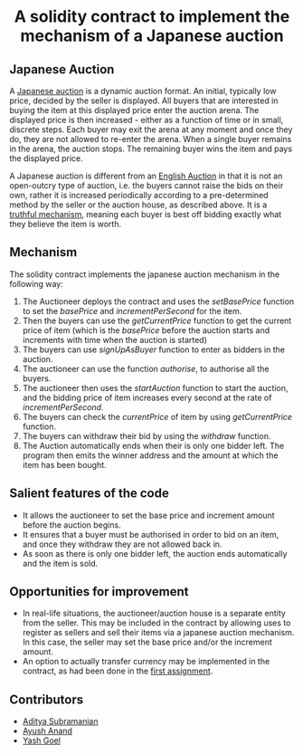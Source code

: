 # <p align = "center"> A solidity contract to implement the mechanism of a Japanese auction </p>

## Japanese Auction

A [Japanese auction](https://en.wikipedia.org/wiki/Japanese_auction) is a dynamic auction format. An initial, typically low price, decided by the seller is displayed. All buyers that are interested in buying the item at this displayed price enter the auction arena. The displayed price is then increased - either as a function of time or in small, discrete steps. Each buyer may exit the arena at any moment and once they do, they are not allowed to re-enter the arena. When a single buyer remains in the arena, the auction stops. The remaining buyer wins the item and pays the displayed price.

A Japanese auction is different from an [English Auction](https://en.wikipedia.org/wiki/English_auction) in that it is not an open-outcry type of auction, i.e. the buyers cannot raise the bids on their own, rather it is increased periodically according to a pre-determined method by the seller or the auction house, as described above. It is a [truthful mechanism](https://en.wikipedia.org/wiki/Strategyproofness), meaning each buyer is best off bidding exactly what they believe the item is worth.

## Mechanism

The solidity contract implements the japanese auction mechanism in the following way:
1. The Auctioneer deploys the contract and uses the <i>setBasePrice</i> function to set the <i>basePrice</i> and <i>incrementPerSecond</i> for the item.
2. Then the buyers can use the <i>getCurrentPrice</i> function to get the current price of item (which is the <i>basePrice</i> before the auction starts and increments with time when the auction is started)
3. The buyers can use <i>signUpAsBuyer</i> function to enter as bidders in the auction.
4. The auctioneer can use the function <i>authorise</i>, to authorise all the buyers.
5. The auctioneer then uses the <i>startAuction</i> function to start the auction, and the bidding price of item increases every second at the rate of <i>incrementPerSecond</i>.
6. The buyers can check the <i>currentPrice</i> of item by using <i>getCurrentPrice</i> function.
7. The buyers can withdraw their bid by using the <i>withdraw</i> function.
8. The Auction automatically ends when their is only one bidder left. The program then emits the winner address and the amount at which the item has been bought.

## Salient features of the code

- It allows the auctioneer to set the base price and increment amount before the auction begins.
- It ensures that a buyer must be authorised in order to bid on an item, and once they withdraw they are not allowed back in.
- As soon as there is only one bidder left, the auction ends automatically and the item is sold.

## Opportunities for improvement

- In real-life situations, the auctioneer/auction house is a separate entity from the seller. This may be included in the contract by allowing uses to register as sellers and sell their items via a japanese auction mechanism. In this case, the seller may set the base price and/or the increment amount.
- An option to actually transfer currency may be implemented in the contract, as had been done in the [first assignment](https://github.com/yushananda/Game-of-Blocks/tree/main/Assignment2).

## Contributors
 
- [Aditya Subramanian](https://github.com/pingy711)
- [Ayush Anand](https://github.com/yushananda)
- [Yash Goel](https://github.com/yashgoel72) 
